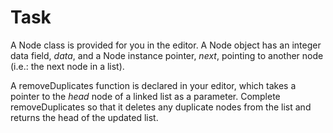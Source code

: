 ﻿# Task
A Node class is provided for you in the editor. A Node object has an integer data field, *data*, and a Node instance pointer, *next*, pointing to another node (i.e.: the next node in a list).

A removeDuplicates function is declared in your editor, which takes a pointer to the *head* node of a linked list as a parameter. Complete removeDuplicates so that it deletes any duplicate nodes from the list and returns the head of the updated list.